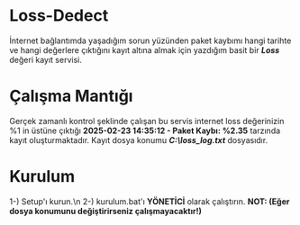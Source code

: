 # Loss-Dedect
İnternet bağlantımda yaşadığım sorun yüzünden paket kaybımı hangi tarihte ve hangi değerlere çıktığını kayıt altına almak için yazdığım basit bir ***Loss*** değeri kayıt servisi.

# Çalışma Mantığı
Gerçek zamanlı kontrol şeklinde çalışan bu servis internet loss değerinizin %1 in üstüne çıktığı **2025-02-23 14:35:12 - Paket Kaybı: %2.35** tarzında kayıt oluşturmaktadır. Kayıt dosya konumu ***C:\loss_log.txt*** dosyasıdır.

# Kurulum
1-) Setup'ı kurun.\n
2-) kurulum.bat'ı **YÖNETİCİ** olarak çalıştırın.
**NOT: (Eğer dosya konumunu değiştirirseniz çalışmayacaktır!)**
